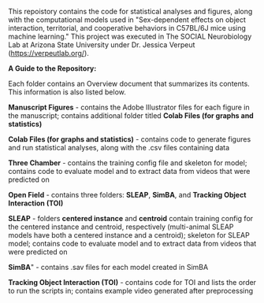 This repoistory contains the code for statistical analyses and figures, along with the computational models used in "Sex-dependent effects on object interaction, territorial, and cooperative behaviors in C57BL/6J mice using machine learning." This project was executed in The SOCIAL Neurobiology Lab at Arizona State University under Dr. Jessica Verpeut (https://verpeutlab.org/).

**A Guide to the Repository:**

Each folder contains an Overview document that summarizes its contents. This information is also listed below.

**Manuscript Figures** - contains the Adobe Illustrator files for each figure in the manuscript; contains additional folder titled **Colab Files (for graphs and statistics)**

**Colab Files (for graphs and statistics)** - contains code to generate figures and run statistical analyses, along with the .csv files containing data

**Three Chamber** - contains the training config file and skeleton for model; contains code to evaluate model and to extract data from videos that were predicted on

**Open Field** - contains three folders: **SLEAP**, **SimBA**, and **Tracking Object Interaction (TOI)**

**SLEAP** - folders **centered instance** and **centroid** contain training config for the centered instance and centroid, respectively (multi-animal SLEAP models have both a centered instance and a centroid); skeleton for SLEAP model; contains code to evaluate model and to extract data from videos that were predicted on

**SimBA**" - contains .sav files for each model created in SimBA

**Tracking Object Interaction (TOI)** - contains code for TOI and lists the order to run the scripts in; contains example video generated after preprocessing
